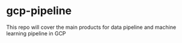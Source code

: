 # gcp-pipeline
This repo will cover the main products for data pipeline and machine learning pipeline in GCP 
